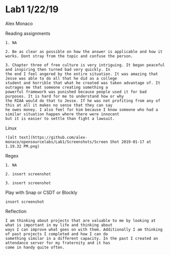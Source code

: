 # Lab1 1/22/19
Alex Monaco

Reading assignments
	
	1. NA

	2. Be as clear as possible on how the answer is applicable and how it works. Dont stray from the topic and confuse the person.

	3. Chapter three of free culture is very intriguing. It began peaceful and inspiring then turned bad very quickly. In
	the end I feel angered by the entire situation. It was amazing that Jesse was able to do all that he did as a college 
	student and horrible that what he created was taken advantage of. It outrages me that someone creating something a 
	powerful framework was punished because people used it for bad purposes. It is hard for me to understand how or why 
	the RIAA would do that to Jesse. If he was not profiting from any of this at all it makes no sense that they can say 
	he owes money. I also feel for him because I know someone who had a similar situation happen where there were innocent 
	but it is easier to settle than fight a lawsuit.

Linux

	![alt text](https://github.com/alex-monaco/opensourcelabs/Lab1/Screenshots/Screen Shot 2019-01-17 at 1.19.32 PM.png)

Regex

	1. NA
	
	2. insert screenshot
	
	3. insert screenshot

Play with Snap or CSDT or Blockly

	insert screenshot

Reflection

	I am thinking about projects that are valuable to me by looking at what is important in my life and thinking about 
	ways I can improve what goes on with them. Additionally I am thinking of past projects I completed and how I can do 
	something similar in a different capacity. In the past I created an attendance server for my fraternity and it has 
	come in handy quite often. 

